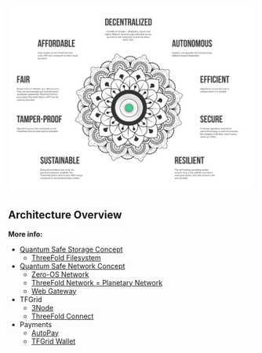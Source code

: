 ![](img/architecture_why_us.png)

## Architecture Overview

**More info:**

<!-- - [Quantum Safe Compute Concept](threefold:quantumsafe_compute_concept)
  - [Zero-OS Filesystem](threefold:zos_fs) --> 
- [Quantum Safe Storage Concept](threefold:quantumsafe_storage_concept)
  - [ThreeFold Filesystem](threefold:quantum_safe_filesystem)
- [Quantum Safe Network Concept](threefold:quantumsafe_network_concept)
  - [Zero-OS Network](sdk:capacity_network)
  - [ThreeFold Network = Planetary Network](threefold:threefold_network)
  - [Web Gateway](sdk:archi_webgateway)
- TFGrid
  - [3Node](threefold:3node)
  - [ThreeFold Connect](threefold:tfconnect)
- Payments
  - [AutoPay](twin:autopay)
  - [TFGrid Wallet](cloud_wallet)

<!--- >> Coming soon: webgateway
> Coming soon: zos_network --->

<!-- Need to add: quantumsafe_compute_concept on threefold main wiki -->

